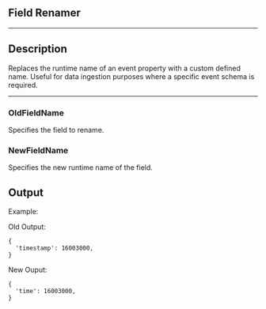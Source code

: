 <!--
  ~ Licensed to the Apache Software Foundation (ASF) under one or more
  ~ contributor license agreements.  See the NOTICE file distributed with
  ~ this work for additional information regarding copyright ownership.
  ~ The ASF licenses this file to You under the Apache License, Version 2.0
  ~ (the "License"); you may not use this file except in compliance with
  ~ the License.  You may obtain a copy of the License at
  ~
  ~    http://www.apache.org/licenses/LICENSE-2.0
  ~
  ~ Unless required by applicable law or agreed to in writing, software
  ~ distributed under the License is distributed on an "AS IS" BASIS,
  ~ WITHOUT WARRANTIES OR CONDITIONS OF ANY KIND, either express or implied.
  ~ See the License for the specific language governing permissions and
  ~ limitations under the License.
  ~
  -->

## Field Renamer


***

## Description

Replaces the runtime name of an event property with a custom defined name.
Useful for data ingestion purposes where a specific event schema is required.


***

### OldFieldName
Specifies the field to rename.

### NewFieldName
Specifies the new runtime name of the field.

## Output
Example:

Old Output:
```
{
  'timestamp': 16003000,
}
```

New Ouput:
```
{
  'time': 16003000,
}
```